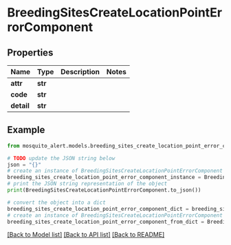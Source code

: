 # BreedingSitesCreateLocationPointErrorComponent


## Properties

Name | Type | Description | Notes
------------ | ------------- | ------------- | -------------
**attr** | **str** |  | 
**code** | **str** |  | 
**detail** | **str** |  | 

## Example

```python
from mosquito_alert.models.breeding_sites_create_location_point_error_component import BreedingSitesCreateLocationPointErrorComponent

# TODO update the JSON string below
json = "{}"
# create an instance of BreedingSitesCreateLocationPointErrorComponent from a JSON string
breeding_sites_create_location_point_error_component_instance = BreedingSitesCreateLocationPointErrorComponent.from_json(json)
# print the JSON string representation of the object
print(BreedingSitesCreateLocationPointErrorComponent.to_json())

# convert the object into a dict
breeding_sites_create_location_point_error_component_dict = breeding_sites_create_location_point_error_component_instance.to_dict()
# create an instance of BreedingSitesCreateLocationPointErrorComponent from a dict
breeding_sites_create_location_point_error_component_from_dict = BreedingSitesCreateLocationPointErrorComponent.from_dict(breeding_sites_create_location_point_error_component_dict)
```
[[Back to Model list]](../README.md#documentation-for-models) [[Back to API list]](../README.md#documentation-for-api-endpoints) [[Back to README]](../README.md)


